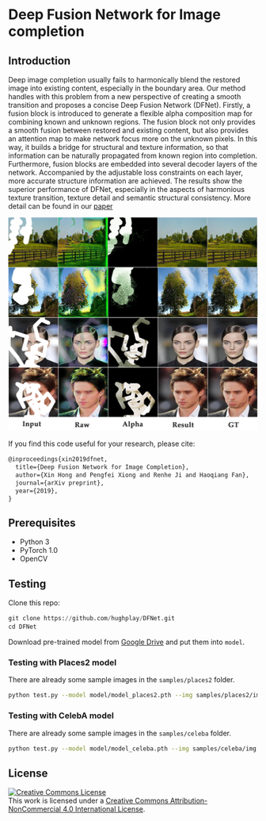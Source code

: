 # Deep Fusion Network for Image completion

## Introduction

Deep image completion usually fails to harmonically blend the restored image into existing content,
especially in the boundary area.
Our method handles with this problem from a new perspective of
creating a smooth transition and proposes a concise Deep Fusion Network (DFNet).
Firstly, a fusion block is introduced to generate a flexible alpha composition map
for combining known and unknown regions.
The fusion block not only provides a smooth fusion between restored and existing content,
but also provides an attention map to make network focus more on the unknown pixels.
In this way, it builds a bridge for structural and texture information,
so that information can be naturally propagated from known region into completion.
Furthermore, fusion blocks are embedded into several decoder layers of the network.
Accompanied by the adjustable loss constraints on each layer, more accurate structure information are achieved.
The results show the superior performance of DFNet,
especially in the aspects of harmonious texture transition, texture detail and semantic structural consistency.
More detail can be found in our [paper](https://arxiv.org/abs/1904.08060)

![](imgs/github_teaser.jpg)

If you find this code useful for your research, please cite:

```
@inproceedings{xin2019dfnet,
  title={Deep Fusion Network for Image Completion},
  author={Xin Hong and Pengfei Xiong and Renhe Ji and Haoqiang Fan},
  journal={arXiv preprint},
  year={2019},
}
```

## Prerequisites

- Python 3
- PyTorch 1.0
- OpenCV

## Testing

Clone this repo:

``` py
git clone https://github.com/hughplay/DFNet.git
cd DFNet
```

Download pre-trained model from [Google Drive](https://drive.google.com/drive/folders/1lKJg__prvJTOdgmg9ZDF9II8B1C3YSkN?usp=sharing)
and put them into `model`.

### Testing with Places2 model

There are already some sample images in the `samples/places2` folder.

``` sh
python test.py --model model/model_places2.pth --img samples/places2/img --mask samples/places2/mask --output output/places2 --merge
```

### Testing with CelebA model

There are already some sample images in the `samples/celeba` folder.

``` sh
python test.py --model model/model_celeba.pth --img samples/celeba/img --mask samples/celeba/mask --output output/celeba --merge
```

## License

<a rel="license" href="http://creativecommons.org/licenses/by-nc/4.0/"><img alt="Creative Commons License" style="border-width:0" src="https://i.creativecommons.org/l/by-nc/4.0/88x31.png" /></a><br />This work is licensed under a <a rel="license" href="http://creativecommons.org/licenses/by-nc/4.0/">Creative Commons Attribution-NonCommercial 4.0 International License</a>.

